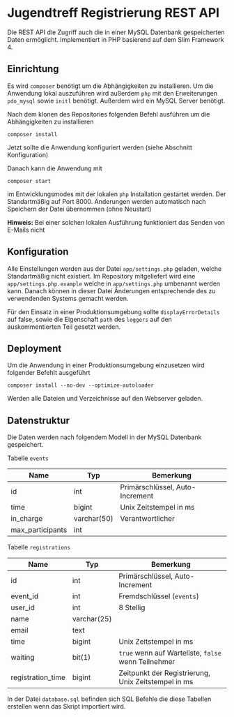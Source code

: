 # Jugendtreff Registrierung REST API

Die REST API die Zugriff auch die in einer MySQL Datenbank gespeicherten Daten ermöglicht. Implementiert in PHP basierend auf dem Slim Framework 4.

## Einrichtung
Es wird `composer` benötigt um die Abhängigkeiten zu installieren. Um die Anwendung lokal auszuführen wird außerdem `php` mit den Erweiterungen `pdo_mysql` sowie `initl` benötigt.
Außerdem wird ein MySQL Server benötigt.

Nach dem klonen des Repositories folgenden Befehl ausführen um die Abhängigkeiten zu installieren

```shell
composer install
```

Jetzt sollte die Anwendung konfiguriert werden (siehe Abschnitt Konfiguration)


Danach kann die Anwendung mit 

```shell
composer start
```
im Entwicklungsmodes mit der lokalen `php` Installation gestartet werden. Der Standartmäßig auf Port 8000. Änderungen werden automatisch nach Speichern der Datei übernommen (ohne Neustart)

**Hinweis:** Bei einer solchen lokalen Ausführung funktioniert das Senden von E-Mails nicht

## Konfiguration
Alle Einstellungen werden aus der Datei `app/settings.php` geladen, welche Standartmäßig nicht existiert. Im Repository mitgeliefert wird eine `app/settings.php.example` welche in `app/settings.php` umbenannt werden kann. Danach können in dieser Datei Änderungen entsprechende des zu verwendenden Systems gemacht werden.

Für den Einsatz in einer Produktionsumgebung sollte `displayErrorDetails` auf false, sowie die Eigenschaft `path` des `loggers` auf den auskommentierten Teil gesetzt werden.

## Deployment
Um die Anwendung in einer Produktionsumgebung einzusetzen wird folgender Befehlt ausgeführt

```shell
composer install --no-dev --optimize-autoloader
```
Werden alle Dateien und Verzeichnisse auf den Webserver geladen.

## Datenstruktur
Die Daten werden nach folgendem Modell in der MySQL Datenbank gespeichert.  


Tabelle `events`

| Name | Typ | Bemerkung |
|-------------------------------|------------------|----------------------------------------------|
| id     				| int     		| Primärschlüssel, Auto-Increment  |
| time  				| bigint    	| Unix Zeitstempel in ms		 |
| in_charge 			| varchar(50) 	| Verantwortlicher 				 |
| max_participants 	| int 		| 							 |

Tabelle `registrations` 

| Name | Typ | Bemerkung |
|-------------------------------|------------------|-----------------------------------------------------------------------------|
| id     				| int     		| Primärschlüssel, Auto-Increment  					|
| event_id  			| int    		| Fremdschlüssel (`events`)		 					|
| user_id 				| int 		| 8 Stellig 				 						|
| name 				| varchar(25) 	| 							 					|
| email				| text		| 												|
| time				| bigint 		| Unix Zeitstempel in ms 							|
| waiting 				| bit(1)		| `true` wenn auf Warteliste, `false` wenn Teilnehmer 	|
| registration_time 		| bigint 		| Zeitpunkt der Registrierung, Unix Zeitstempel in ms 	|

In der Datei `database.sql` befinden sich SQL Befehle die diese Tabellen erstellen wenn das Skript importiert wird.